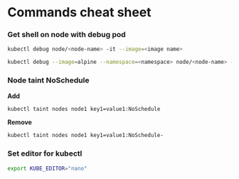 # Commands cheat sheet

### Get shell on node with debug pod

```bash
kubectl debug node/<node-name> -it --image=<image name>
```

```bash
kubectl debug --image=alpine --namespace=<namespace> node/<node-name> --attach=true --stdin=true --tty -- sh
```

### Node taint NoSchedule

**Add**

```bash
kubectl taint nodes node1 key1=value1:NoSchedule
```

**Remove**

```bash
kubectl taint nodes node1 key1=value1:NoSchedule-
```

### Set editor for kubectl

```bash
export KUBE_EDITOR="nano"
```
